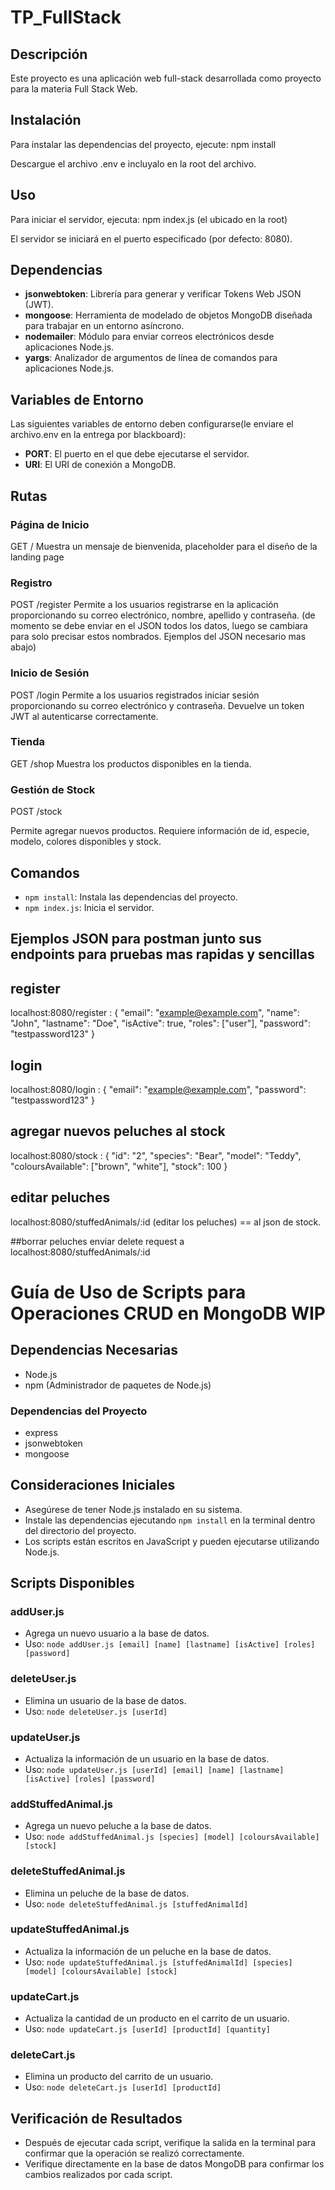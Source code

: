 # TP_FullStack

## Descripción
Este proyecto es una aplicación web full-stack desarrollada como proyecto para la materia Full Stack Web.

## Instalación
Para instalar las dependencias del proyecto, ejecute:
npm install

Descargue el archivo .env e incluyalo en la root del archivo. 

## Uso
Para iniciar el servidor, ejecuta:
npm index.js
(el ubicado en la root)

El servidor se iniciará en el puerto especificado (por defecto: 8080).

## Dependencias
- **jsonwebtoken**: Librería para generar y verificar Tokens Web JSON (JWT).
- **mongoose**: Herramienta de modelado de objetos MongoDB diseñada para trabajar en un entorno asíncrono.
- **nodemailer**: Módulo para enviar correos electrónicos desde aplicaciones Node.js.
- **yargs**: Analizador de argumentos de línea de comandos para aplicaciones Node.js.

## Variables de Entorno
Las siguientes variables de entorno deben configurarse(le enviare el archivo.env en la entrega por blackboard):
- **PORT**: El puerto en el que debe ejecutarse el servidor.
- **URI**: El URI de conexión a MongoDB.

## Rutas

### Página de Inicio
GET /
Muestra un mensaje de bienvenida, placeholder para el diseño de la landing page

### Registro
POST /register
Permite a los usuarios registrarse en la aplicación proporcionando su correo electrónico, nombre, apellido y contraseña. (de momento se debe enviar en el JSON todos los datos, luego se cambiara para solo precisar estos nombrados. Ejemplos del JSON necesario mas abajo)

### Inicio de Sesión
POST /login
Permite a los usuarios registrados iniciar sesión proporcionando su correo electrónico y contraseña. Devuelve un token JWT al autenticarse correctamente.

### Tienda
GET /shop
Muestra los productos disponibles en la tienda.

### Gestión de Stock
POST /stock


Permite agregar nuevos productos. Requiere información de id, especie, modelo, colores disponibles y stock.


## Comandos
- `npm install`: Instala las dependencias del proyecto.
- `npm index.js`: Inicia el servidor.

## Ejemplos JSON para postman junto sus endpoints para pruebas mas rapidas y sencillas
## register
localhost:8080/register :
{
    "email": "example@example.com",
    "name": "John",
    "lastname": "Doe",
    "isActive": true,
    "roles": ["user"],
    "password": "testpassword123"
}
## login 
localhost:8080/login :
{
    "email": "example@example.com",
    "password": "testpassword123"
}
## agregar nuevos peluches al stock
localhost:8080/stock :
{
    "id": "2",
    "species": "Bear",
    "model": "Teddy",
    "coloursAvailable": ["brown", "white"],
    "stock": 100
}
## editar peluches
localhost:8080/stuffedAnimals/:id (editar los peluches) == al json de stock.

##borrar peluches
enviar delete request a localhost:8080/stuffedAnimals/:id



# Guía de Uso de Scripts para Operaciones CRUD en MongoDB WIP 

## Dependencias Necesarias

- Node.js
- npm (Administrador de paquetes de Node.js)

### Dependencias del Proyecto

- express
- jsonwebtoken
- mongoose

## Consideraciones Iniciales

- Asegúrese de tener Node.js instalado en su sistema.
- Instale las dependencias ejecutando `npm install` en la terminal dentro del directorio del proyecto.
- Los scripts están escritos en JavaScript y pueden ejecutarse utilizando Node.js.

## Scripts Disponibles

### addUser.js

- Agrega un nuevo usuario a la base de datos.
- Uso: `node addUser.js [email] [name] [lastname] [isActive] [roles] [password]`

### deleteUser.js

- Elimina un usuario de la base de datos.
- Uso: `node deleteUser.js [userId]`

### updateUser.js

- Actualiza la información de un usuario en la base de datos.
- Uso: `node updateUser.js [userId] [email] [name] [lastname] [isActive] [roles] [password]`

### addStuffedAnimal.js

- Agrega un nuevo peluche a la base de datos.
- Uso: `node addStuffedAnimal.js [species] [model] [coloursAvailable] [stock]`

### deleteStuffedAnimal.js

- Elimina un peluche de la base de datos.
- Uso: `node deleteStuffedAnimal.js [stuffedAnimalId]`

### updateStuffedAnimal.js

- Actualiza la información de un peluche en la base de datos.
- Uso: `node updateStuffedAnimal.js [stuffedAnimalId] [species] [model] [coloursAvailable] [stock]`

### updateCart.js

- Actualiza la cantidad de un producto en el carrito de un usuario.
- Uso: `node updateCart.js [userId] [productId] [quantity]`

### deleteCart.js

- Elimina un producto del carrito de un usuario.
- Uso: `node deleteCart.js [userId] [productId]`

## Verificación de Resultados

- Después de ejecutar cada script, verifique la salida en la terminal para confirmar que la operación se realizó correctamente.
- Verifique directamente en la base de datos MongoDB para confirmar los cambios realizados por cada script.
